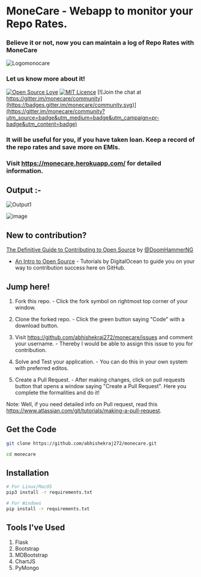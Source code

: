 # MoneCare - Webapp to monitor your Repo Rates.
### Believe it or not, now you can maintain a log of Repo Rates with MoneCare

![Logomonocare](https://user-images.githubusercontent.com/69141449/92614791-122db880-f2da-11ea-99f1-7a08425241bf.PNG)
### Let us know more about it!

[![Open Source Love](https://firstcontributions.github.io/open-source-badges/badges/open-source-v1/open-source.svg)](https://github.com/firstcontributions/open-source-badges)  [![MIT Licence](https://badges.frapsoft.com/os/mit/mit.svg?v=103)](https://opensource.org/licenses/mit-license.php)  [![Join the chat at https://gitter.im/monecare/community](https://badges.gitter.im/monecare/community.svg)](https://gitter.im/monecare/community?utm_source=badge&utm_medium=badge&utm_campaign=pr-badge&utm_content=badge)

### It will be useful for you, if you have taken loan. Keep a record of the repo rates and save more on EMIs.

###  Visit https://monecare.herokuapp.com/ for detailed information.

## **Output :-**
![Output1](https://user-images.githubusercontent.com/69141449/92616309-b106e480-f2db-11ea-8989-c9296fdfdac5.PNG)

![image](https://user-images.githubusercontent.com/69141449/92616556-0216d880-f2dc-11ea-9384-e091b20f82f4.png)


## **New to contribution?**

[The Definitive Guide to Contributing to Open Source](https://medium.freecodecamp.org/the-definitive-guide-to-contributing-to-open-source-900d5f9f2282) by [@DoomHammerNG](https://twitter.com/DoomHammerNG)
- [An Intro to Open Source](https://www.digitalocean.com/community/tutorial_series/an-introduction-to-open-source) - Tutorials by DigitalOcean to guide you on your way to contribution success here on GitHub.

## **Jump here!**
1. Fork this repo. - Click the fork symbol on rightmost top corner of your window.

2. Clone the forked repo. - Click the green button saying "Code" with a download button.

2. Visit https://github.com/abhishekraj272/monecare/issues and comment your username. - Thereby I would be able to assign this issue to you for contribution.

3. Solve and Test your application. - You can do this in your own system with preferred editos.

4. Create a Pull Request. - After making changes, click on pull requests button that opens a window saying "Create a Pull Request". Here you complete the formalities and do it!

Note: Well, if you need detailed info on Pull request, read this https://www.atlassian.com/git/tutorials/making-a-pull-request.

## Get the Code
```bash
git clone https://github.com/abhishekraj272/monecare.git

cd monecare
```

## Installation

```bash
# For Linux/MacOS
pip3 install -r requirements.txt

# For Windows
pip install -r requirements.txt
```


## Tools I've Used

1. Flask
2. Bootstrap
3. MDBootstrap
4. ChartJS
5. PyMongo
